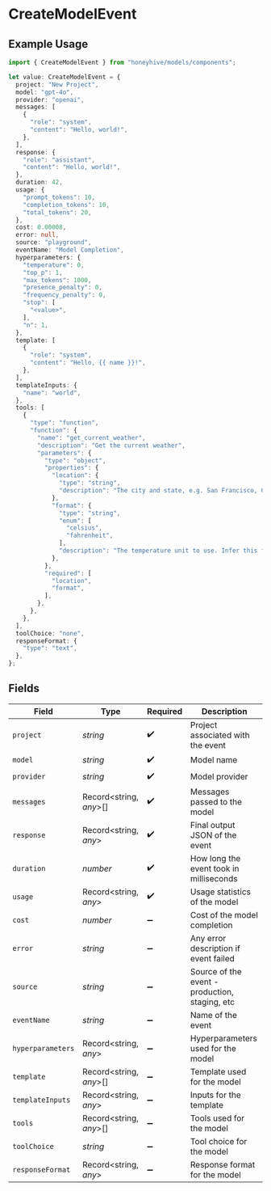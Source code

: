 # CreateModelEvent

## Example Usage

```typescript
import { CreateModelEvent } from "honeyhive/models/components";

let value: CreateModelEvent = {
  project: "New Project",
  model: "gpt-4o",
  provider: "openai",
  messages: [
    {
      "role": "system",
      "content": "Hello, world!",
    },
  ],
  response: {
    "role": "assistant",
    "content": "Hello, world!",
  },
  duration: 42,
  usage: {
    "prompt_tokens": 10,
    "completion_tokens": 10,
    "total_tokens": 20,
  },
  cost: 0.00008,
  error: null,
  source: "playground",
  eventName: "Model Completion",
  hyperparameters: {
    "temperature": 0,
    "top_p": 1,
    "max_tokens": 1000,
    "presence_penalty": 0,
    "frequency_penalty": 0,
    "stop": [
      "<value>",
    ],
    "n": 1,
  },
  template: [
    {
      "role": "system",
      "content": "Hello, {{ name }}!",
    },
  ],
  templateInputs: {
    "name": "world",
  },
  tools: [
    {
      "type": "function",
      "function": {
        "name": "get_current_weather",
        "description": "Get the current weather",
        "parameters": {
          "type": "object",
          "properties": {
            "location": {
              "type": "string",
              "description": "The city and state, e.g. San Francisco, CA",
            },
            "format": {
              "type": "string",
              "enum": [
                "celsius",
                "fahrenheit",
              ],
              "description": "The temperature unit to use. Infer this from the users location.",
            },
          },
          "required": [
            "location",
            "format",
          ],
        },
      },
    },
  ],
  toolChoice: "none",
  responseFormat: {
    "type": "text",
  },
};
```

## Fields

| Field                                          | Type                                           | Required                                       | Description                                    |
| ---------------------------------------------- | ---------------------------------------------- | ---------------------------------------------- | ---------------------------------------------- |
| `project`                                      | *string*                                       | :heavy_check_mark:                             | Project associated with the event              |
| `model`                                        | *string*                                       | :heavy_check_mark:                             | Model name                                     |
| `provider`                                     | *string*                                       | :heavy_check_mark:                             | Model provider                                 |
| `messages`                                     | Record<string, *any*>[]                        | :heavy_check_mark:                             | Messages passed to the model                   |
| `response`                                     | Record<string, *any*>                          | :heavy_check_mark:                             | Final output JSON of the event                 |
| `duration`                                     | *number*                                       | :heavy_check_mark:                             | How long the event took in milliseconds        |
| `usage`                                        | Record<string, *any*>                          | :heavy_check_mark:                             | Usage statistics of the model                  |
| `cost`                                         | *number*                                       | :heavy_minus_sign:                             | Cost of the model completion                   |
| `error`                                        | *string*                                       | :heavy_minus_sign:                             | Any error description if event failed          |
| `source`                                       | *string*                                       | :heavy_minus_sign:                             | Source of the event - production, staging, etc |
| `eventName`                                    | *string*                                       | :heavy_minus_sign:                             | Name of the event                              |
| `hyperparameters`                              | Record<string, *any*>                          | :heavy_minus_sign:                             | Hyperparameters used for the model             |
| `template`                                     | Record<string, *any*>[]                        | :heavy_minus_sign:                             | Template used for the model                    |
| `templateInputs`                               | Record<string, *any*>                          | :heavy_minus_sign:                             | Inputs for the template                        |
| `tools`                                        | Record<string, *any*>[]                        | :heavy_minus_sign:                             | Tools used for the model                       |
| `toolChoice`                                   | *string*                                       | :heavy_minus_sign:                             | Tool choice for the model                      |
| `responseFormat`                               | Record<string, *any*>                          | :heavy_minus_sign:                             | Response format for the model                  |
